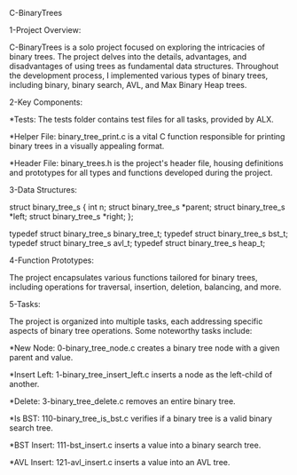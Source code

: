 C-BinaryTrees

1-Project Overview:

C-BinaryTrees is a solo project focused on exploring the intricacies of binary trees. The project delves into the details, advantages, and disadvantages of using trees as fundamental data structures. Throughout the development process, I implemented various types of binary trees, including binary, binary search, AVL, and Max Binary Heap trees.

2-Key Components:

*Tests: The tests folder contains test files for all tasks, provided by ALX.

*Helper File: binary_tree_print.c is a vital C function responsible for printing binary trees in a visually appealing format.

*Header File: binary_trees.h is the project's header file, housing definitions and prototypes for all types and functions developed during the project.

3-Data Structures:

struct binary_tree_s
{
    int n;
    struct binary_tree_s *parent;
    struct binary_tree_s *left;
    struct binary_tree_s *right;
};

typedef struct binary_tree_s binary_tree_t;
typedef struct binary_tree_s bst_t;
typedef struct binary_tree_s avl_t;
typedef struct binary_tree_s heap_t;


4-Function Prototypes:

The project encapsulates various functions tailored for binary trees, including operations for traversal, insertion, deletion, balancing, and more.

5-Tasks:

The project is organized into multiple tasks, each addressing specific aspects of binary tree operations. Some noteworthy tasks include:

*New Node: 0-binary_tree_node.c creates a binary tree node with a given parent and value.

*Insert Left: 1-binary_tree_insert_left.c inserts a node as the left-child of another.

*Delete: 3-binary_tree_delete.c removes an entire binary tree.

*Is BST: 110-binary_tree_is_bst.c verifies if a binary tree is a valid binary search tree.

*BST Insert: 111-bst_insert.c inserts a value into a binary search tree.

*AVL Insert: 121-avl_insert.c inserts a value into an AVL tree.
